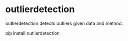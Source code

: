 # outlierdetection
outlierdetection detects outliers given data and method.

pip install outlierdetection
